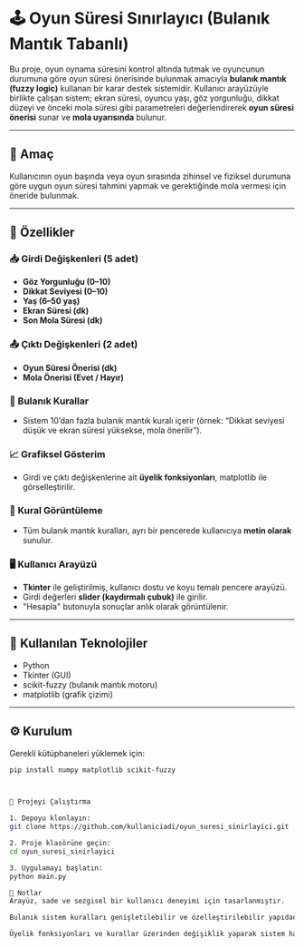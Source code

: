 # 🕹️ Oyun Süresi Sınırlayıcı (Bulanık Mantık Tabanlı)

Bu proje, oyun oynama süresini kontrol altında tutmak ve oyuncunun durumuna göre oyun süresi önerisinde bulunmak amacıyla **bulanık mantık (fuzzy logic)** kullanan bir karar destek sistemidir. Kullanıcı arayüzüyle birlikte çalışan sistem; ekran süresi, oyuncu yaşı, göz yorgunluğu, dikkat düzeyi ve önceki mola süresi gibi parametreleri değerlendirerek **oyun süresi önerisi** sunar ve **mola uyarısında** bulunur.

---

## 🎯 Amaç

Kullanıcının oyun başında veya oyun sırasında zihinsel ve fiziksel durumuna göre uygun oyun süresi tahmini yapmak ve gerektiğinde mola vermesi için öneride bulunmak.

---

## 🧠 Özellikler

### 📥 Girdi Değişkenleri (5 adet)

- **Göz Yorgunluğu (0–10)**
- **Dikkat Seviyesi (0–10)**
- **Yaş (6–50 yaş)**
- **Ekran Süresi (dk)**
- **Son Mola Süresi (dk)**

### 📤 Çıktı Değişkenleri (2 adet)

- **Oyun Süresi Önerisi (dk)**
- **Mola Önerisi (Evet / Hayır)**

### 📏 Bulanık Kurallar

- Sistem 10’dan fazla bulanık mantık kuralı içerir (örnek: “Dikkat seviyesi düşük ve ekran süresi yüksekse, mola önerilir”).

### 📈 Grafiksel Gösterim

- Girdi ve çıktı değişkenlerine ait **üyelik fonksiyonları**, matplotlib ile görselleştirilir.

### 📜 Kural Görüntüleme

- Tüm bulanık mantık kuralları, ayrı bir pencerede kullanıcıya **metin olarak** sunulur.

### 🖥️ Kullanıcı Arayüzü

- **Tkinter** ile geliştirilmiş, kullanıcı dostu ve koyu temalı pencere arayüzü.
- Girdi değerleri **slider (kaydırmalı çubuk)** ile girilir.
- "Hesapla" butonuyla sonuçlar anlık olarak görüntülenir.

---

## 🔧 Kullanılan Teknolojiler

- Python  
- Tkinter (GUI)  
- scikit-fuzzy (bulanık mantık motoru)  
- matplotlib (grafik çizimi)

---

## ⚙️ Kurulum

Gerekli kütüphaneleri yüklemek için:

```bash
pip install numpy matplotlib scikit-fuzzy



🚀 Projeyi Çalıştırma

1. Depoyu klonlayın:
git clone https://github.com/kullaniciadi/oyun_suresi_sinirlayici.git

2. Proje klasörüne geçin:
cd oyun_suresi_sinirlayici

3. Uygulamayı başlatın:
python main.py

📝 Notlar
Arayüz, sade ve sezgisel bir kullanıcı deneyimi için tasarlanmıştır.

Bulanık sistem kuralları genişletilebilir ve özelleştirilebilir yapıdadır.

Üyelik fonksiyonları ve kurallar üzerinden değişiklik yaparak sistem hassasiyeti kolayca ayarlanabilir.




